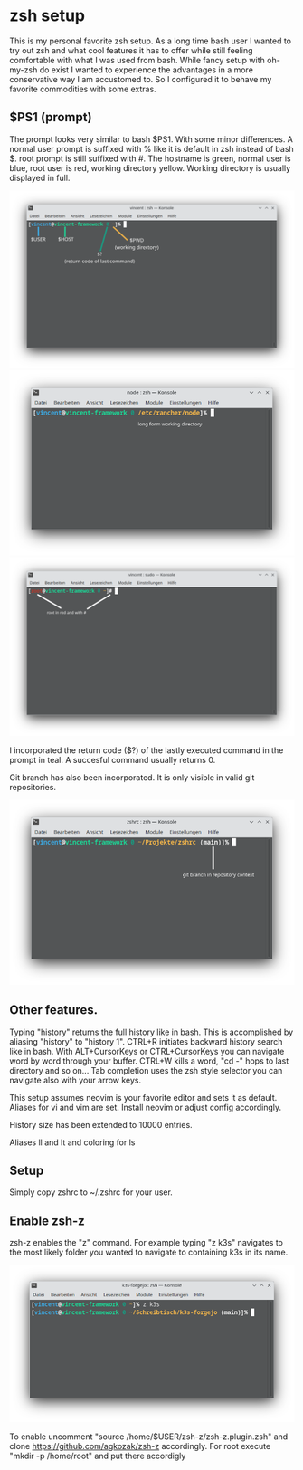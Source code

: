 zsh setup
=========

This is my personal favorite zsh setup.
As a long time bash user I wanted to try out zsh and what cool features it has to offer while still feeling comfortable with what I was used from bash.
While fancy setup with oh-my-zsh do exist I wanted to experience the advantages in a more conservative way I am accustomed to. So I configured it to behave my favorite commodities with some extras.

$PS1 (prompt)
------------

The prompt looks very similar to bash $PS1. With some minor differences. A normal user prompt is suffixed with % like it is default in zsh instead of bash $. root prompt is still suffixed with #.
The hostname is green, normal user is blue, root user is red, working directory yellow. Working directory is usually displayed in full.

![Alt text](basic_ps1.png "basic prompt segments explained: user, host, return code, working directory")
![Alt text](long_pwd.png "prompt displays long working directory /etc/rancher/node")
![Alt text](root_ps1.png "root prompt with red $USER and # suffix")

I incorporated the return code ($?) of the lastly executed command in the prompt in teal. A succesful command usually returns 0.

Git branch has also been incorporated. It is only visible in valid git repositories.

![Alt text](git_branch.png "git branch displayed in prompt")


Other features.
--------------

Typing "history" returns the full history like in bash. This is accomplished by aliasing "history" to "history 1". CTRL+R initiates backward history search like in bash. With ALT+CursorKeys or CTRL+CursorKeys you can navigate word by word through your buffer. CTRL+W kills a word, "cd -" hops to last directory and so on...
Tab completion uses the zsh style selector you can navigate also with your arrow keys.

This setup assumes neovim is your favorite editor and sets it as default. Aliases for vi and vim are set. Install neovim or adjust config accordingly.

History size has been extended to 10000 entries.

Aliases ll and lt and coloring for ls

Setup
--------------

Simply copy zshrc to ~/.zshrc for your user.

Enable zsh-z
--------------

zsh-z enables the "z" command.
For example typing "z k3s" navigates to the most likely folder you wanted to navigate to containing k3s in its name.

![Alt text](zsh-z.png "zsh-z in action as described above, typing z k3s resulted in navigating to ~/Projekte/zshrc")

To enable uncomment "source /home/$USER/zsh-z/zsh-z.plugin.zsh" and clone https://github.com/agkozak/zsh-z accordingly. For root execute "mkdir -p /home/root" and put there accordigly
